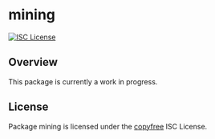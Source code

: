 mining
======

[![ISC License](http://img.shields.io/badge/license-ISC-blue.svg)](http://copyfree.org)

## Overview

This package is currently a work in progress.

## License

Package mining is licensed under the [copyfree](http://copyfree.org) ISC
License.
